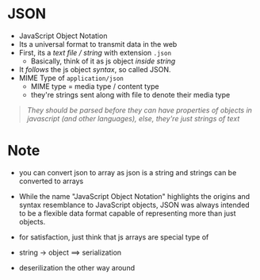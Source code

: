# JSON
- JavaScript Object Notation
- Its a universal format to transmit data in the web
- First, its a *text file / string* with extension `.json`
    - Basically, think of it as js object *inside string*
- It *follows* the js object *syntax*, so called JSON.
- MIME Type of `application/json`
    - MIME type = media type / content type 
    - they're strings sent along with file to denote their media type

> *They should be parsed before they can have properties of objects in javascript (and other languages),
> else, they're just strings of text*

# Note
- you can convert json to array as json is a string and strings can be converted to arrays
- While the name "JavaScript Object Notation" highlights the origins and syntax resemblance to JavaScript objects, JSON was always intended to be a flexible data format capable of representing more than just objects. 
- for satisfaction, just think that js arrays are special type of 

- string -> object ==> serialization 
- deserilization the other way around